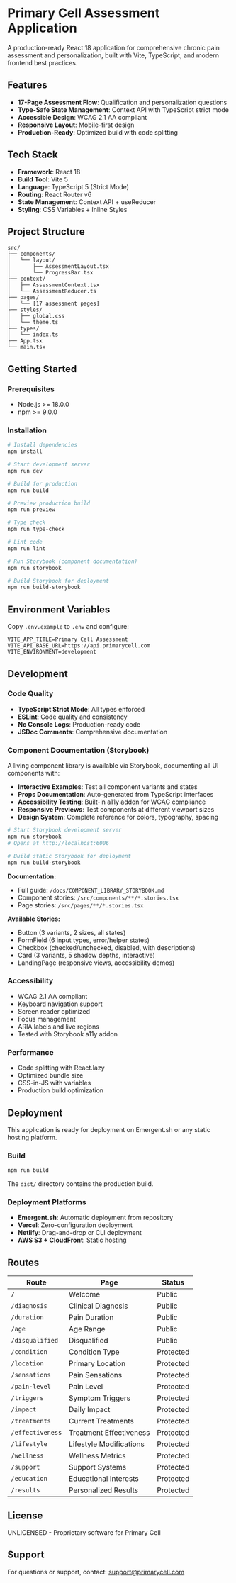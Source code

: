 # Primary Cell Assessment Application

A production-ready React 18 application for comprehensive chronic pain assessment and personalization, built with Vite, TypeScript, and modern frontend best practices.

## Features

- **17-Page Assessment Flow**: Qualification and personalization questions
- **Type-Safe State Management**: Context API with TypeScript strict mode
- **Accessible Design**: WCAG 2.1 AA compliant
- **Responsive Layout**: Mobile-first design
- **Production-Ready**: Optimized build with code splitting

## Tech Stack

- **Framework**: React 18
- **Build Tool**: Vite 5
- **Language**: TypeScript 5 (Strict Mode)
- **Routing**: React Router v6
- **State Management**: Context API + useReducer
- **Styling**: CSS Variables + Inline Styles

## Project Structure

```
src/
├── components/
│   └── layout/
│       ├── AssessmentLayout.tsx
│       └── ProgressBar.tsx
├── context/
│   ├── AssessmentContext.tsx
│   └── AssessmentReducer.ts
├── pages/
│   └── [17 assessment pages]
├── styles/
│   ├── global.css
│   └── theme.ts
├── types/
│   └── index.ts
├── App.tsx
└── main.tsx
```

## Getting Started

### Prerequisites

- Node.js >= 18.0.0
- npm >= 9.0.0

### Installation

```bash
# Install dependencies
npm install

# Start development server
npm run dev

# Build for production
npm run build

# Preview production build
npm run preview

# Type check
npm run type-check

# Lint code
npm run lint

# Run Storybook (component documentation)
npm run storybook

# Build Storybook for deployment
npm run build-storybook
```

## Environment Variables

Copy `.env.example` to `.env` and configure:

```env
VITE_APP_TITLE=Primary Cell Assessment
VITE_API_BASE_URL=https://api.primarycell.com
VITE_ENVIRONMENT=development
```

## Development

### Code Quality

- **TypeScript Strict Mode**: All types enforced
- **ESLint**: Code quality and consistency
- **No Console Logs**: Production-ready code
- **JSDoc Comments**: Comprehensive documentation

### Component Documentation (Storybook)

A living component library is available via Storybook, documenting all UI components with:

- **Interactive Examples**: Test all component variants and states
- **Props Documentation**: Auto-generated from TypeScript interfaces
- **Accessibility Testing**: Built-in a11y addon for WCAG compliance
- **Responsive Previews**: Test components at different viewport sizes
- **Design System**: Complete reference for colors, typography, spacing

```bash
# Start Storybook development server
npm run storybook
# Opens at http://localhost:6006

# Build static Storybook for deployment
npm run build-storybook
```

**Documentation:**
- Full guide: `/docs/COMPONENT_LIBRARY_STORYBOOK.md`
- Component stories: `/src/components/**/*.stories.tsx`
- Page stories: `/src/pages/**/*.stories.tsx`

**Available Stories:**
- Button (3 variants, 2 sizes, all states)
- FormField (6 input types, error/helper states)
- Checkbox (checked/unchecked, disabled, with descriptions)
- Card (3 variants, 5 shadow depths, interactive)
- LandingPage (responsive views, accessibility demos)

### Accessibility

- WCAG 2.1 AA compliant
- Keyboard navigation support
- Screen reader optimized
- Focus management
- ARIA labels and live regions
- Tested with Storybook a11y addon

### Performance

- Code splitting with React.lazy
- Optimized bundle size
- CSS-in-JS with variables
- Production build optimization

## Deployment

This application is ready for deployment on Emergent.sh or any static hosting platform.

### Build

```bash
npm run build
```

The `dist/` directory contains the production build.

### Deployment Platforms

- **Emergent.sh**: Automatic deployment from repository
- **Vercel**: Zero-configuration deployment
- **Netlify**: Drag-and-drop or CLI deployment
- **AWS S3 + CloudFront**: Static hosting

## Routes

| Route | Page | Status |
|-------|------|--------|
| `/` | Welcome | Public |
| `/diagnosis` | Clinical Diagnosis | Public |
| `/duration` | Pain Duration | Public |
| `/age` | Age Range | Public |
| `/disqualified` | Disqualified | Public |
| `/condition` | Condition Type | Protected |
| `/location` | Primary Location | Protected |
| `/sensations` | Pain Sensations | Protected |
| `/pain-level` | Pain Level | Protected |
| `/triggers` | Symptom Triggers | Protected |
| `/impact` | Daily Impact | Protected |
| `/treatments` | Current Treatments | Protected |
| `/effectiveness` | Treatment Effectiveness | Protected |
| `/lifestyle` | Lifestyle Modifications | Protected |
| `/wellness` | Wellness Metrics | Protected |
| `/support` | Support Systems | Protected |
| `/education` | Educational Interests | Protected |
| `/results` | Personalized Results | Protected |

## License

UNLICENSED - Proprietary software for Primary Cell

## Support

For questions or support, contact: support@primarycell.com
